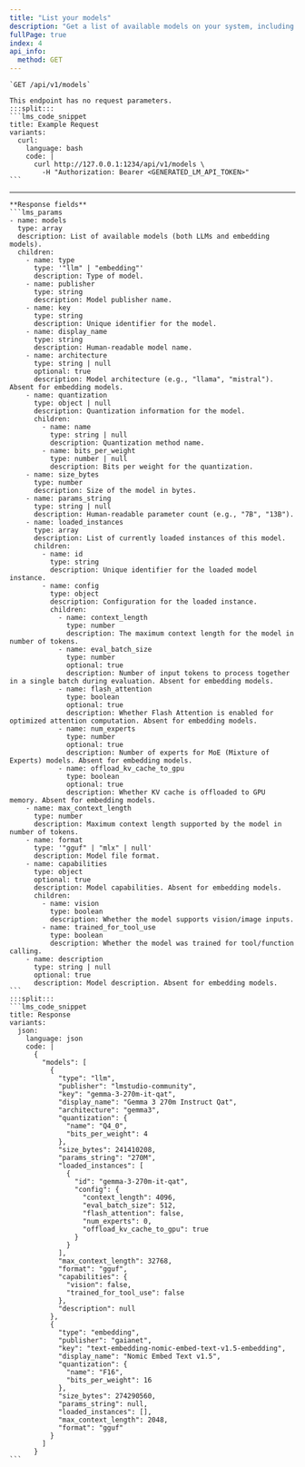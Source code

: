 ```yaml
---
title: "List your models"
description: "Get a list of available models on your system, including both LLMs and embedding models."
fullPage: true
index: 4
api_info:
  method: GET
---
```


````lms_hstack
`GET /api/v1/models`

This endpoint has no request parameters.
:::split:::
```lms_code_snippet
title: Example Request
variants:
  curl:
    language: bash
    code: |
      curl http://127.0.0.1:1234/api/v1/models \
        -H "Authorization: Bearer <GENERATED_LM_API_TOKEN>"
```
````

---

````lms_hstack
**Response fields**
```lms_params
- name: models
  type: array
  description: List of available models (both LLMs and embedding models).
  children:
    - name: type
      type: '"llm" | "embedding"'
      description: Type of model.
    - name: publisher
      type: string
      description: Model publisher name.
    - name: key
      type: string
      description: Unique identifier for the model.
    - name: display_name
      type: string
      description: Human-readable model name.
    - name: architecture
      type: string | null
      optional: true
      description: Model architecture (e.g., "llama", "mistral"). Absent for embedding models.
    - name: quantization
      type: object | null
      description: Quantization information for the model.
      children:
        - name: name
          type: string | null
          description: Quantization method name.
        - name: bits_per_weight
          type: number | null
          description: Bits per weight for the quantization.
    - name: size_bytes
      type: number
      description: Size of the model in bytes.
    - name: params_string
      type: string | null
      description: Human-readable parameter count (e.g., "7B", "13B").
    - name: loaded_instances
      type: array
      description: List of currently loaded instances of this model.
      children:
        - name: id
          type: string
          description: Unique identifier for the loaded model instance.
        - name: config
          type: object
          description: Configuration for the loaded instance.
          children:
            - name: context_length
              type: number
              description: The maximum context length for the model in number of tokens.
            - name: eval_batch_size
              type: number
              optional: true
              description: Number of input tokens to process together in a single batch during evaluation. Absent for embedding models.
            - name: flash_attention
              type: boolean
              optional: true
              description: Whether Flash Attention is enabled for optimized attention computation. Absent for embedding models.
            - name: num_experts
              type: number
              optional: true
              description: Number of experts for MoE (Mixture of Experts) models. Absent for embedding models.
            - name: offload_kv_cache_to_gpu
              type: boolean
              optional: true
              description: Whether KV cache is offloaded to GPU memory. Absent for embedding models.
    - name: max_context_length
      type: number
      description: Maximum context length supported by the model in number of tokens.
    - name: format
      type: '"gguf" | "mlx" | null'
      description: Model file format.
    - name: capabilities
      type: object
      optional: true
      description: Model capabilities. Absent for embedding models.
      children:
        - name: vision
          type: boolean
          description: Whether the model supports vision/image inputs.
        - name: trained_for_tool_use
          type: boolean
          description: Whether the model was trained for tool/function calling.
    - name: description
      type: string | null
      optional: true
      description: Model description. Absent for embedding models.
```
:::split:::
```lms_code_snippet
title: Response
variants:
  json:
    language: json
    code: |
      {
        "models": [
          {
            "type": "llm",
            "publisher": "lmstudio-community",
            "key": "gemma-3-270m-it-qat",
            "display_name": "Gemma 3 270m Instruct Qat",
            "architecture": "gemma3",
            "quantization": {
              "name": "Q4_0",
              "bits_per_weight": 4
            },
            "size_bytes": 241410208,
            "params_string": "270M",
            "loaded_instances": [
              {
                "id": "gemma-3-270m-it-qat",
                "config": {
                  "context_length": 4096,
                  "eval_batch_size": 512,
                  "flash_attention": false,
                  "num_experts": 0,
                  "offload_kv_cache_to_gpu": true
                }
              }
            ],
            "max_context_length": 32768,
            "format": "gguf",
            "capabilities": {
              "vision": false,
              "trained_for_tool_use": false
            },
            "description": null
          },
          {
            "type": "embedding",
            "publisher": "gaianet",
            "key": "text-embedding-nomic-embed-text-v1.5-embedding",
            "display_name": "Nomic Embed Text v1.5",
            "quantization": {
              "name": "F16",
              "bits_per_weight": 16
            },
            "size_bytes": 274290560,
            "params_string": null,
            "loaded_instances": [],
            "max_context_length": 2048,
            "format": "gguf"
          }
        ]
      }
```
````
